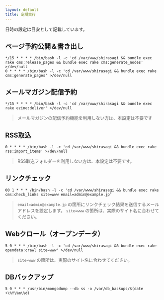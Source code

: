 ```yaml
---
layout: default
title: 定期実行
---
```


日時の設定は目安として記載しています。

## ページ予約公開＆書き出し

~~~
*/15 * * * * /bin/bash -l -c 'cd /var/www/shirasagi && bundle exec rake cms:release_pages && bundle exec rake cms:generate_nodes' >/dev/null
0 * * * * /bin/bash -l -c 'cd /var/www/shirasagi && bundle exec rake cms:generate_pages' >/dev/null
~~~

## メールマガジン配信予約

~~~
*/15 * * * * /bin/bash -l -c 'cd /var/www/shirasagi && bundle exec rake ezine:deliver' >/dev/null
~~~

> メールマガジンの配信予約機能を利用しない方は、本設定は不要です

## RSS取込

~~~
0 * * * * /bin/bash -l -c 'cd /var/www/shirasagi && bundle exec rake rss:import_items' >/dev/null
~~~

> RSS取込フォルダーを利用しない方は、本設定は不要です。

## リンクチェック

~~~
00 1 * * * /bin/bash -l -c 'cd /var/www/shirasagi && bundle exec rake cms:check_links site=www email=admin@example.jp'
~~~

> `email=admin@example.jp` の箇所にリンクチェック結果を送信するメールアドレスを設定します。
> `site=www` の箇所は、実際のサイト名に合わせてください。

## Webクロール（オープンデータ）

~~~
5 0 * * * /bin/bash -l -c 'cd /var/www/shirasagi && bundle exec rake opendata:crawl site=www' >/dev/null
~~~

> `site=www` の箇所は、実際のサイト名に合わせてください。

## DBバックアップ

~~~
5 0 * * * /usr/bin/mongodump --db ss -o /var/db_backups/$(date +\%Y\%m\%d)
~~~


